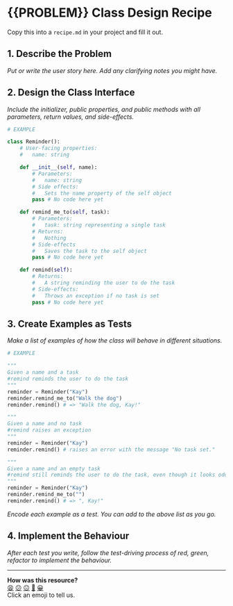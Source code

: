 # {{PROBLEM}} Class Design Recipe

Copy this into a `recipe.md` in your project and fill it out.

## 1. Describe the Problem

_Put or write the user story here. Add any clarifying notes you might have._

## 2. Design the Class Interface

_Include the initializer, public properties, and public methods with all parameters, return values, and side-effects._

```python
# EXAMPLE

class Reminder():
    # User-facing properties:
    #   name: string

    def __init__(self, name):
        # Parameters:
        #   name: string
        # Side effects:
        #   Sets the name property of the self object
        pass # No code here yet

    def remind_me_to(self, task):
        # Parameters:
        #   task: string representing a single task
        # Returns:
        #   Nothing
        # Side-effects
        #   Saves the task to the self object
        pass # No code here yet

    def remind(self):
        # Returns:
        #   A string reminding the user to do the task
        # Side-effects:
        #   Throws an exception if no task is set
        pass # No code here yet
```

## 3. Create Examples as Tests

_Make a list of examples of how the class will behave in different situations._

``` python
# EXAMPLE

"""
Given a name and a task
#remind reminds the user to do the task
"""
reminder = Reminder("Kay")
reminder.remind_me_to("Walk the dog")
reminder.remind() # => "Walk the dog, Kay!"

"""
Given a name and no task
#remind raises an exception
"""
reminder = Reminder("Kay")
reminder.remind() # raises an error with the message "No task set."

"""
Given a name and an empty task
#remind still reminds the user to do the task, even though it looks odd
"""
reminder = Reminder("Kay")
reminder.remind_me_to("")
reminder.remind() # => ", Kay!"
```

_Encode each example as a test. You can add to the above list as you go._

## 4. Implement the Behaviour

_After each test you write, follow the test-driving process of red, green, refactor to implement the behaviour._


<!-- BEGIN GENERATED SECTION DO NOT EDIT -->

---

**How was this resource?**  
[😫](https://airtable.com/shrUJ3t7KLMqVRFKR?prefill_Repository=makersacademy%2Fgolden-square-in-python&prefill_File=resources%2Fsingle_class_recipe_template.md&prefill_Sentiment=😫) [😕](https://airtable.com/shrUJ3t7KLMqVRFKR?prefill_Repository=makersacademy%2Fgolden-square-in-python&prefill_File=resources%2Fsingle_class_recipe_template.md&prefill_Sentiment=😕) [😐](https://airtable.com/shrUJ3t7KLMqVRFKR?prefill_Repository=makersacademy%2Fgolden-square-in-python&prefill_File=resources%2Fsingle_class_recipe_template.md&prefill_Sentiment=😐) [🙂](https://airtable.com/shrUJ3t7KLMqVRFKR?prefill_Repository=makersacademy%2Fgolden-square-in-python&prefill_File=resources%2Fsingle_class_recipe_template.md&prefill_Sentiment=🙂) [😀](https://airtable.com/shrUJ3t7KLMqVRFKR?prefill_Repository=makersacademy%2Fgolden-square-in-python&prefill_File=resources%2Fsingle_class_recipe_template.md&prefill_Sentiment=😀)  
Click an emoji to tell us.

<!-- END GENERATED SECTION DO NOT EDIT -->
